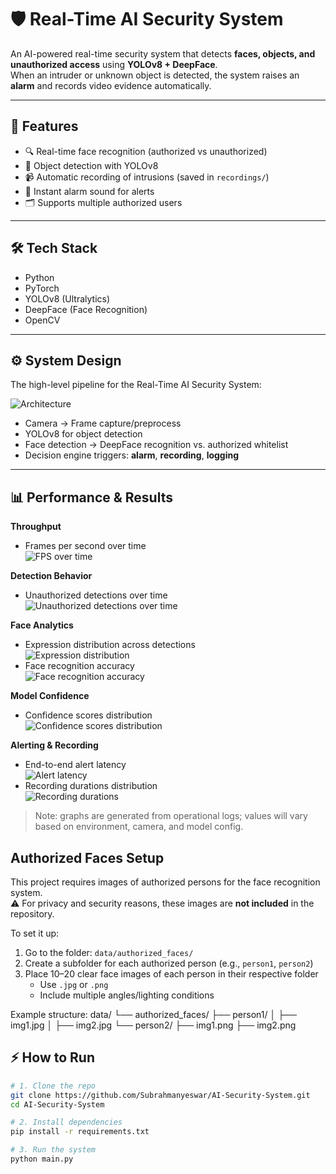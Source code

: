 # 🛡️ Real-Time AI Security System  

An AI-powered real-time security system that detects **faces, objects, and unauthorized access** using **YOLOv8 + DeepFace**.  
When an intruder or unknown object is detected, the system raises an **alarm** and records video evidence automatically.  

---

## 🚀 Features
- 🔍 Real-time face recognition (authorized vs unauthorized)  
- 🎯 Object detection with YOLOv8  
- 📹 Automatic recording of intrusions (saved in `recordings/`)  
- 🔔 Instant alarm sound for alerts  
- 🗂️ Supports multiple authorized users  

---

## 🛠️ Tech Stack
- Python  
- PyTorch  
- YOLOv8 (Ultralytics)  
- DeepFace (Face Recognition)  
- OpenCV  

---

## ⚙️ System Design
The high-level pipeline for the Real-Time AI Security System:

![Architecture](docs/architecture.png)

- Camera → Frame capture/preprocess  
- YOLOv8 for object detection  
- Face detection → DeepFace recognition vs. authorized whitelist  
- Decision engine triggers: **alarm**, **recording**, **logging**

---

## 📊 Performance & Results

**Throughput**
- Frames per second over time  
  ![FPS over time](docs/fps_over_time.png)

**Detection Behavior**
- Unauthorized detections over time  
  ![Unauthorized detections over time](docs/unauthorized_detections_over_time.png)

**Face Analytics**
- Expression distribution across detections  
  ![Expression distribution](docs/expression_distribution.png)
- Face recognition accuracy  
  ![Face recognition accuracy](docs/face_recognition_accuracy.png)

**Model Confidence**
- Confidence scores distribution  
  ![Confidence scores distribution](docs/confidence_scores_distribution.png)

**Alerting & Recording**
- End-to-end alert latency  
  ![Alert latency](docs/alert_latency.png)
- Recording durations distribution  
  ![Recording durations](docs/recording_durations.png)

> Note: graphs are generated from operational logs; values will vary based on environment, camera, and model config.


## Authorized Faces Setup

This project requires images of authorized persons for the face recognition system.  
⚠️ For privacy and security reasons, these images are **not included** in the repository.

To set it up:
1. Go to the folder: `data/authorized_faces/`
2. Create a subfolder for each authorized person (e.g., `person1`, `person2`)
3. Place 10–20 clear face images of each person in their respective folder  
   - Use `.jpg` or `.png`
   - Include multiple angles/lighting conditions

Example structure:
data/
└── authorized_faces/
├── person1/
│ ├── img1.jpg
│ ├── img2.jpg
└── person2/
├── img1.png
├── img2.png



## ⚡ How to Run
```bash
# 1. Clone the repo
git clone https://github.com/Subrahmanyeswar/AI-Security-System.git
cd AI-Security-System

# 2. Install dependencies
pip install -r requirements.txt

# 3. Run the system
python main.py
